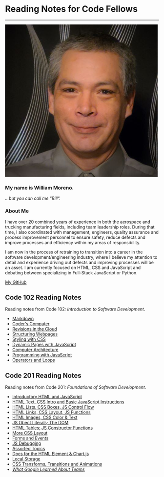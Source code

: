 # Reading Notes for Code Fellows

---

![Profile Pic](billprofile1020.jpg)

### My name is William Moreno.

_...but you can call me "Bill"._

### About Me

I have over 20 combined years of experience in both the aerospace and trucking manufacturing
fields, including team leadership roles. During that time, I also coordinated with management, engineers,
quality assurance and process improvement personnel to ensure safety, reduce defects and improve
processes and efficiency within my areas of responsibility.

I am now in the process of retraining to transition into a career in the software
development/engineering industry, where I believe my attention to detail and experience driving out defects
and improving processes will be an asset. I am currently focused on HTML, CSS and JavaScript and
debating between specializing in Full-Stack JavaScript or Python.

[My GitHub](https://github.com/William-Moreno)

## Code 102 Reading Notes

Reading notes from Code 102: _Introduction to Software Development_.

- [Markdown](markdown.md)
- [Coder's Computer](coders_computer.md)
- [Revisions in the Cloud](revisions_in_the_cloud.md)
- [Structuring Webpages](structuring_webpages.md)
- [Styling with CSS](css_styling.md)
- [Dynamic Pages with JavaScript](dynamic_pages.md)
- [Computer Architecture](computer_architecture.md)
- [Programming with JavaScript](programming_javascript.md)
- [Operators and Loops](operators_loops.md)

## Code 201 Reading Notes

Reading notes from Code 201: _Foundations of Software Development_.

- [Introductory HTML and JavaScript](class-01.md)
- [HTML Text, CSS Intro and Basic JavaScript Instructions](class-02.md)
- [HTML Lists, CSS Boxes, JS Control Flow](class-03.md)
- [HTML Links, CSS Layout, JS Functions](class-04.md)
- [HTML Images, CSS Color & Text](class-05.md)
- [JS Obect Literals; The DOM](class-06.md)
- [HTML Tables; JS Constructor Functions](class-07.md)
- [More CSS Layout](class-08.md)
- [Forms and Events](class-09.md)
- [JS Debugging](class-10.md)
- [Assorted Topics](class-11.md)
- [Docs for the HTML <canvas> Element & Chart.js](class-12.md)
- [Local Storage](class-13.md)
- [CSS Transforms, Transitions and Animations](class-14.md)
- [_What Google Learned About Teams_](class-15.md)

